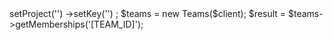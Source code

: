 <?php

use Appwrite\Client;
use Appwrite\Services\Teams;

$client = new Client();

$client
    ->setProject('')
    ->setKey('')
;

$teams = new Teams($client);

$result = $teams->getMemberships('[TEAM_ID]');